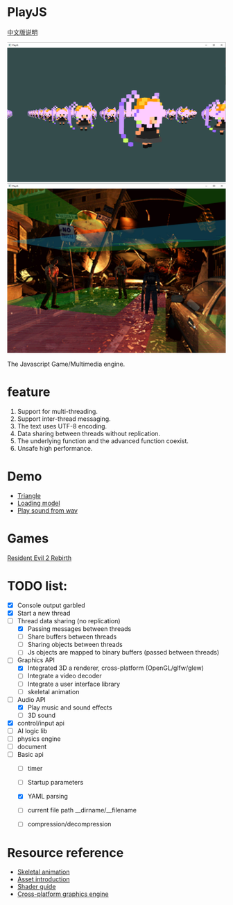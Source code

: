 # PlayJS 

[中文版说明](https://github.com/yanmingsohu/PlayJS/blob/master/README_cn.md)

![screen1](https://github.com/yanmingsohu/PlayJS/raw/master/screen/s1.jpg)
![screen2](https://github.com/yanmingsohu/PlayJS/raw/master/screen/s2.jpg)

The Javascript Game/Multimedia engine.


# feature

1. Support for multi-threading.
2. Support inter-thread messaging.
3. The text uses UTF-8 encoding.
4. Data sharing between threads without replication.
5. The underlying function and the advanced function coexist.
6. Unsafe high performance.


# Demo

* [Triangle](https://github.com/yanmingsohu/PlayJS-release/blob/master/demo/draw.js)
* [Loading model](https://github.com/yanmingsohu/PlayJS-release/blob/master/demo/camera.js)
* [Play sound from wav](https://github.com/yanmingsohu/PlayJS-release/blob/master/demo/audio.js)


# Games

[Resident Evil 2 Rebirth](https://github.com/yanmingsohu/Biohazard2)


# TODO list:

* [x] Console output garbled
* [x] Start a new thread
* [ ] Thread data sharing (no replication)
  * [x] Passing messages between threads
  * [ ] Share buffers between threads
  * [ ] Sharing objects between threads
  * [ ] Js objects are mapped to binary buffers (passed between threads)
* [ ] Graphics API
  * [x] Integrated 3D a renderer, cross-platform (OpenGL/glfw/glew)
  * [ ] Integrate a video decoder
  * [ ] Integrate a user interface library
  * [ ] skeletal animation
* [ ] Audio API
  * [x] Play music and sound effects
  * [ ] 3D sound
* [x] control/input api
* [ ] AI logic lib
* [ ] physics engine
* [ ] document
* [ ] Basic api
  * [ ] timer
  * [ ] Startup parameters
  * [x] YAML parsing
  * [ ] current file path __dirname/__filename
  * [ ] compression/decompression
  

# Resource reference

* [Skeletal animation](https://www.khronos.org/opengl/wiki/Skeletal_Animation)
* [Asset introduction](https://github.com/assimp/assimp)
* [Shader guide](https://github.com/wshxbqq/GLSL-Card)
* [Cross-platform graphics engine](https://github.com/bkaradzic/bgfx)